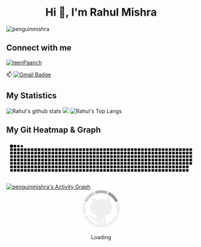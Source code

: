 <h1 align="center">Hi 👋, I'm Rahul Mishra</a></h1>
<p align="left"> <img src="https://komarev.com/ghpvc/?username=penguinmishra&label=Profile%20views&color=0e75b6&style=flat" alt="penguinmishra" /> </p>

Connect with me
---

<p align="left"> <a href="https://twitter.com/teenPaanch" target="blank"><img src="https://img.shields.io/twitter/follow/teenPaanch?logo=twitter&style=for-the-badge" alt="teenPaanch" /></a> </p>

📫 [![Gmail Badge](https://img.shields.io/badge/-penguinmishra@gmail.com-blue?style=flat-roundedrectangle&logo=Gmail&logoColor=white&link=mailto:penguinmishra@gmail.com)](penguinmishra@gmail.com)

## My Statistics


![Rahul's github stats](https://github-readme-stats.vercel.app/api?username=penguinmishra&show_icons=true&theme=tokyonight)
<img width="49.5%" src="https://github-readme-streak-stats.herokuapp.com/?user=penguinmishra&theme=gruvbox&hide_border=true" />
![Rahul's Top Langs](https://github-readme-stats.vercel.app/api/top-langs/?username=penguinmishra&theme=tokyonight&layout=compact)

My Git Heatmap & Graph
---

<div align="center">
  <img  src="https://github.com/penguinmishra/penguinmishra/blob/main/grid-snake.svg"
       alt="snake" /></a>
</div>
<a href="https://github.com/penguinmishra"><img alt="penguinmishra's Activity Graph" src="https://activity-graph.herokuapp.com/graph?username=penguinmishra&custom_title=Rahul's%20Contribution%20Graph&theme=react-dark" /></a>

<div align=center>
    <img src="https://raw.githubusercontent.com/penguinmishra/penguinmishra/main/GitHub.gif" alt="GitHub Octocat Logo" height="100">
    <p>Loading</p>
</div>

